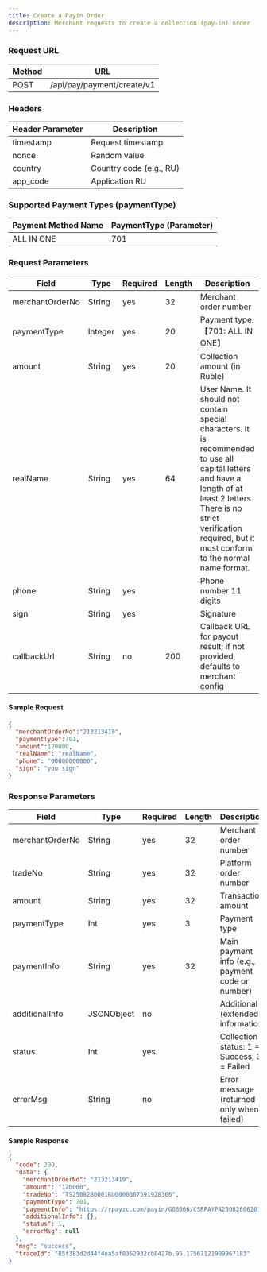 ```yaml
---
title: Create a Payin Order
description: Merchant requests to create a collection (pay-in) order  
---
```


### Request URL

| Method | URL                        |
|--------|----------------------------|
| POST   | /api/pay/payment/create/v1 |

### Headers

| Header Parameter | Description             |
|------------------|-------------------------|
| timestamp        | Request timestamp       |
| nonce            | Random value            |
| country          | Country code (e.g., RU) |
| app_code         | Application RU          |

### Supported Payment Types (paymentType)

| Payment Method Name | PaymentType (Parameter) |
|---------------------|-------------------------|
|  ALL IN ONE         | 701                     |


### Request Parameters

| Field            | Type    | Required | Length | Description                                                                                                                                                                                                                                        |
|------------------|---------|----------|--------|----------------------------------------------------------------------------------------------------------------------------------------------------------------------------------------------------------------------------------------------------|
| merchantOrderNo  | String  | yes      | 32     | Merchant order number                                                                                                                                                                                                                              |
| paymentType      | Integer | yes      | 20     | Payment type: 【701: ALL IN ONE】                                                                                                                                                                                                                    |
| amount           | String  | yes      | 20     | Collection amount (in Ruble)                                                                                                                                                                                                                       |
| realName         | String  | yes      | 64     | User Name. It should not contain special characters. It is recommended to use all capital letters and have a length of at least 2 letters. There is no strict verification required, but it must conform to the normal name format.                |
| phone            | String  | yes      |        | Phone number 11 digits                                                                                                                                                                                                                             |
| sign             | String  | yes      |        | Signature                                                                                                                                                                                                                                          |
| callbackUrl      | String  | no       | 200    | Callback URL for payout result; if not provided, defaults to merchant config                                                                                                                                                                                                                                           |

#### Sample Request

```json
{
  "merchantOrderNo":"213213419",
  "paymentType":701,
  "amount":120000,
  "realName": "realName",
  "phone": "00000000000",
  "sign": "you sign"
}
```

### Response Parameters

| Field           | Type       | Required | Length | Description                                      |
| --------------- | ---------- | -------- | ------ | ------------------------------------------------ |
| merchantOrderNo | String     | yes      | 32     | Merchant order number                            |
| tradeNo         | String     | yes      | 32     | Platform order number                            |
| amount          | String     | yes      | 32     | Transaction amount                               |
| paymentType     | Int        | yes      | 3      | Payment type                                     |
| paymentInfo     | String     | yes      | 32     | Main payment info (e.g., payment code or number) |
| additionalInfo  | JSONObject | no       |        | Additional (extended) information                |
| status          | Int        | yes      |        | Collection status: 1 = Success, 3 = Failed       |
| errorMsg        | String     | no       |        | Error message (returned only when failed)        |




#### Sample Response

```json
{
  "code": 200,
  "data": {
    "merchantOrderNo": "213213419",
    "amount": "120000",
    "tradeNo": "TS2508280001RU0000367591928366",
    "paymentType": 701,
    "paymentInfo": "https://rpayzc.com/payin/GG6666/CSRPAYPA25082606201388897224",
    "additionalInfo": {},
    "status": 1,
    "errorMsg": null
  },
  "msg": "success",
  "traceId": "85f383d2d44f4ea5af8352932cb8427b.95.17567121909967183"
}

```